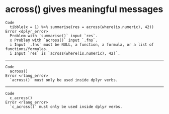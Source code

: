 # across() gives meaningful messages

    Code
      tibble(x = 1) %>% summarise(res = across(where(is.numeric), 42))
    Error <dplyr_error>
      Problem with `summarise()` input `res`.
      x Problem with `across()` input `.fns`.
      i Input `.fns` must be NULL, a function, a formula, or a list of functions/formulas.
      i Input `res` is `across(where(is.numeric), 42)`.

---

    Code
      across()
    Error <rlang_error>
      `across()` must only be used inside dplyr verbs.

---

    Code
      c_across()
    Error <rlang_error>
      `c_across()` must only be used inside dplyr verbs.


